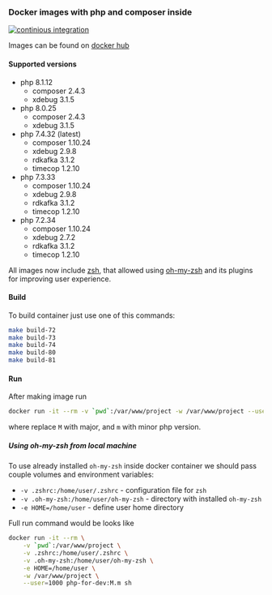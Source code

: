### Docker images with php and composer inside

[![continious integration](https://github.com/Dannecron/php-for-dev/actions/workflows/continious-integration.yml/badge.svg?branch=master)](https://github.com/Dannecron/php-for-dev/actions)

Images can be found on [docker hub](https://hub.docker.com/repository/docker/dannecron/php-for-dev)

#### Supported versions

* php 8.1.12
  * composer 2.4.3
  * xdebug 3.1.5
* php 8.0.25
  * composer 2.4.3
  * xdebug 3.1.5
* php 7.4.32 (latest)
  * composer 1.10.24
  * xdebug 2.9.8
  * rdkafka 3.1.2
  * timecop 1.2.10
* php 7.3.33
  * composer 1.10.24
  * xdebug 2.9.8
  * rdkafka 3.1.2
  * timecop 1.2.10
* php 7.2.34
  * composer 1.10.24
  * xdebug 2.7.2
  * rdkafka 3.1.2
  * timecop 1.2.10

All images now include [zsh](https://www.zsh.org/), that allowed using [oh-my-zsh](https://github.com/ohmyzsh/ohmyzsh) and its plugins for improving user experience.

#### Build

To build container just use one of this commands:
```bash
make build-72
make build-73
make build-74
make build-80
make build-81
```

#### Run

After making image run

```bash
docker run -it --rm -v `pwd`:/var/www/project -w /var/www/project --user=1000 php-for-dev:M.m sh
```

where replace `M` with major, and `m` with minor php version.

##### Using oh-my-zsh from local machine

To use already installed `oh-my-zsh` inside docker container we should pass couple volumes and environment variables:
* `-v .zshrc:/home/user/.zshrc` - configuration file for `zsh`
* `-v .oh-my-zsh:/home/user/oh-my-zsh` - directory with installed `oh-my-zsh`
* `-e HOME=/home/user` - define user home directory

Full run command would be looks like
```bash
docker run -it --rm \
    -v `pwd`:/var/www/project \
    -v .zshrc:/home/user/.zshrc \
    -v .oh-my-zsh:/home/user/oh-my-zsh \
    -e HOME=/home/user \
    -w /var/www/project \
    --user=1000 php-for-dev:M.m sh
```
